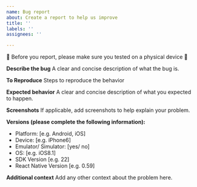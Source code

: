 ```yaml
---
name: Bug report
about: Create a report to help us improve
title: ''
labels: ''
assignees: ''

---
```


🚨 Before you report, please make sure you tested on a physical device 🚨


**Describe the bug**
A clear and concise description of what the bug is.

**To Reproduce**
Steps to reproduce the behavior

**Expected behavior**
A clear and concise description of what you expected to happen.

**Screenshots**
If applicable, add screenshots to help explain your problem.

**Versions (please complete the following information):**
 - Platform: [e.g. Android, iOS]
 - Device: [e.g. iPhone6]
 - Emulator/ Simulator: [yes/ no]
 - OS: [e.g. iOS8.1]
 - SDK Version [e.g. 22]
 - React Native Version [e.g. 0.59]

**Additional context**
Add any other context about the problem here.
